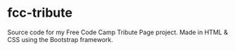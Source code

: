 # fcc-tribute
Source code for my Free Code Camp Tribute Page project. Made in HTML & CSS using the Bootstrap framework.

